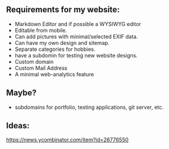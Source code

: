 ## Requirements for my website:
* Markdown Editor and if possible a WYSIWYG editor
* Editable from mobile.
* Can add pictures with minimal/selected EXIF data.
* Can have my own design and sitemap.
* Separate categories for hobbies.
* have a subdomin for testing new website designs.
* Custom domain
* Custom Mail Address
* A minimal web-analytics feature 

## Maybe?
* subdomains for portfolio, testing applications, git server, etc.

## Ideas:
https://news.ycombinator.com/item?id=26776550
